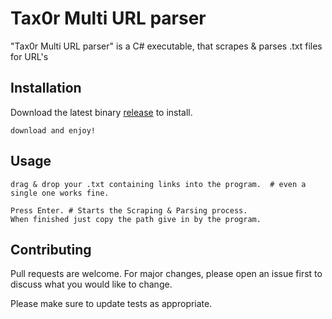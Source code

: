 # Tax0r Multi URL parser 

"Tax0r Multi URL parser" is a C# executable, that scrapes & parses .txt files for URL's

## Installation

Download the latest binary [release](https://github.com/tax0r/Tax0r-Multi-URL-parser/releases/tag/1) to install.

```
download and enjoy!
```

## Usage

```
drag & drop your .txt containing links into the program.  # even a single one works fine.

Press Enter. # Starts the Scraping & Parsing process.
When finished just copy the path give in by the program.
```

## Contributing
Pull requests are welcome. For major changes, please open an issue first to discuss what you would like to change.

Please make sure to update tests as appropriate.
